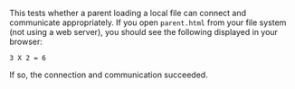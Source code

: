 This tests whether a parent loading a local file can connect and communicate appropriately. If you open `parent.html` from your file system (not using a web server), you should see the following displayed in your browser:

```
3 X 2 = 6
```

If so, the connection and communication succeeded.
